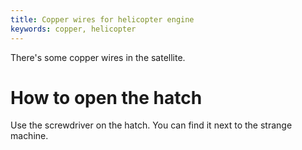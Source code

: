 ```yaml
---
title: Copper wires for helicopter engine
keywords: copper, helicopter
---
```


There's some copper wires in the satellite.

# How to open the hatch
Use the screwdriver on the hatch. You can find it next to the strange machine.
